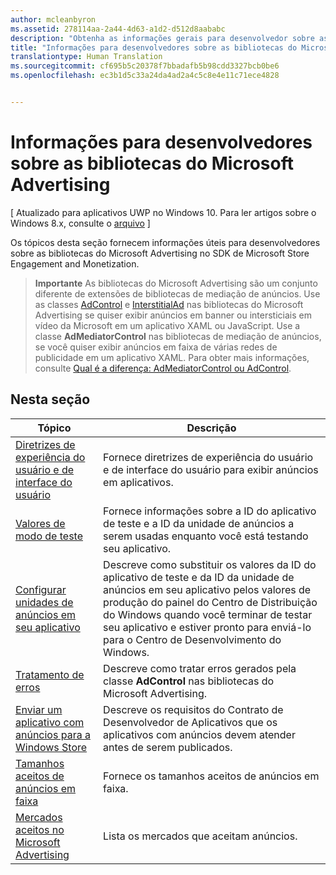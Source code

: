 ```yaml
---
author: mcleanbyron
ms.assetid: 278114aa-2a44-4d63-a1d2-d512d8aababc
description: "Obtenha as informações gerais para desenvolvedor sobre as bibliotecas do Microsoft Advertising no SDK de Microsoft Store Engagement and Monetization."
title: "Informações para desenvolvedores sobre as bibliotecas do Microsoft Advertising"
translationtype: Human Translation
ms.sourcegitcommit: cf695b5c20378f7bbadafb5b98cdd3327bcb0be6
ms.openlocfilehash: ec3b1d5c33a24da4ad2a4c5c8e4e11c71ece4828


---
```


# Informações para desenvolvedores sobre as bibliotecas do Microsoft Advertising


\[ Atualizado para aplicativos UWP no Windows 10. Para ler artigos sobre o Windows 8.x, consulte o [arquivo](http://go.microsoft.com/fwlink/p/?linkid=619132) \]

Os tópicos desta seção fornecem informações úteis para desenvolvedores sobre as bibliotecas do Microsoft Advertising no SDK de Microsoft Store Engagement and Monetization.

  > **Importante**   As bibliotecas do Microsoft Advertising são um conjunto diferente de extensões de bibliotecas de mediação de anúncios. Use as classes [AdControl](https://msdn.microsoft.com/library/windows/apps/microsoft.advertising.winrt.ui.adcontrol.aspx) e [InterstitialAd](https://msdn.microsoft.com/library/windows/apps/microsoft.advertising.winrt.ui.interstitialad.aspx) nas bibliotecas do Microsoft Advertising se quiser exibir anúncios em banner ou intersticiais em vídeo da Microsoft em um aplicativo XAML ou JavaScript. Use a classe **AdMediatorControl** nas bibliotecas de mediação de anúncios, se você quiser exibir anúncios em faixa de várias redes de publicidade em um aplicativo XAML. Para obter mais informações, consulte [Qual é a diferença: AdMediatorControl ou AdControl](what-is-the-difference-admediatorcontrol-or-adcontrol.md).

## Nesta seção

| Tópico                                                                                                       | Descrição                 |
|-------------------------------------------------------------------------------------------------------------|-----------------------------|
| [Diretrizes de experiência do usuário e de interface do usuário](ui-and-user-experience-guidelines.md) |  Fornece diretrizes de experiência do usuário e de interface do usuário para exibir anúncios em aplicativos.  |
| [Valores de modo de teste](test-mode-values.md)        |  Fornece informações sobre a ID do aplicativo de teste e a ID da unidade de anúncios a serem usadas enquanto você está testando seu aplicativo.   |
| [Configurar unidades de anúncios em seu aplicativo](set-up-ad-units-in-your-app.md)      | Descreve como substituir os valores da ID do aplicativo de teste e da ID da unidade de anúncios em seu aplicativo pelos valores de produção do painel do Centro de Distribuição do Windows quando você terminar de testar seu aplicativo e estiver pronto para enviá-lo para o Centro de Desenvolvimento do Windows.   |
| [Tratamento de erros](error-handling-with-advertising-libraries.md)                                    |  Descreve como tratar erros gerados pela classe **AdControl** nas bibliotecas do Microsoft Advertising.   |
| [Enviar um aplicativo com anúncios para a Windows Store](submit-an-app-with-ads-to-the-windows-store.md)                                    |  Descreve os requisitos do Contrato de Desenvolvedor de Aplicativos que os aplicativos com anúncios devem atender antes de serem publicados.   |
| [Tamanhos aceitos de anúncios em faixa](supported-ad-sizes-for-banner-ads.md)                                    |  Fornece os tamanhos aceitos de anúncios em faixa.   |
| [Mercados aceitos no Microsoft Advertising](supported-markets-for-microsoft-advertising.md)                                    |  Lista os mercados que aceitam anúncios.   |



 

 



<!--HONumber=Jun16_HO4-->


